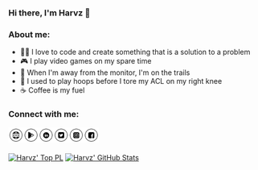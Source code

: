 ### Hi there, I'm Harvz 👋

### About me:
- 👨‍💻 I love to code and create something that is a solution to a problem
- 🎮 I play video games on my spare time
- 🚵 When I'm away from the monitor, I'm on the trails
- 🏀 I used to play hoops before I tore my ACL on my right knee
- ☕ Coffee is my fuel

### Connect with me:

[<img align="left" alt="harveyjavier.github.io" width="30" src="https://raw.githubusercontent.com/harveyjavier/harveyjavier/master/raw/website-icon.png" />][website]
[<img align="left" alt="Google Play Developer Profile" width="30" src="https://raw.githubusercontent.com/harveyjavier/harveyjavier/master/raw/play-store-icon.png" />][google_play]
[<img align="left" alt="LinkedIn" width="30" src="https://raw.githubusercontent.com/harveyjavier/harveyjavier/master/raw/linkedin-icon.png" />][linkedin]
[<img align="left" alt="Twitter" width="30" src="https://raw.githubusercontent.com/harveyjavier/harveyjavier/master/raw/twitter-icon.png" />][twitter]
[<img align="left" alt="Instagram" width="30" src="https://raw.githubusercontent.com/harveyjavier/harveyjavier/master/raw/instagram-icon.png" />][instagram]
[<img align="left" alt="Facebook" width="30" src="https://raw.githubusercontent.com/harveyjavier/harveyjavier/master/raw/facebook-icon.png" />][facebook]

<br/><br/><br/>
[![Harvz' Top PL](https://github-readme-stats.vercel.app/api/top-langs/?username=harveyjavier&layout=compact&theme=gotham)](https://github.com/anuraghazra/github-readme-stats)
[![Harvz' GitHub Stats](https://github-readme-stats.vercel.app/api?username=harveyjavier&show_icons=true&hide_border=true&theme=gotham)](https://github.com/anuraghazra/github-readme-stats)

[website]: https://harveyjavier.github.io
[google_play]: https://play.google.com/store/apps/dev?id=4935714394750436171
[linkedin]: https://www.linkedin.com/in/harvz
[twitter]: https://www.twitter.com/harvzjavier
[instagram]: https://www.instagram.com/harvzjavier
[facebook]: https://www.facebook.com/harvzjavier